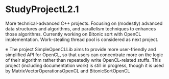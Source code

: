 # StudyProjectL2.1
More technical-advanced C++ projects. Focusing on (modestly) advanced data structures and algorithms, and parallelism techniques to enhances those algorithms. Currently working on Bitonic sort with OpenCL implementation. Work-stealing thread pool is considered as next project. 

※ The project SimpleOpenCLLib aims to provide more user-friendly and simplified API for OpenCL, so that users can concentrate more on the logic of their algorithm rather than repeatedly write OpenCL-related stuffs. This project (including documentation work) is still in progress, though it is used by MatrixVectorOperationsOpenCL and BitonicSortOpenCL 
